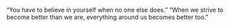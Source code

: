 “You have to believe in yourself when no one else does.”
“When we strive to become better than we are, everything around us becomes better too.”
